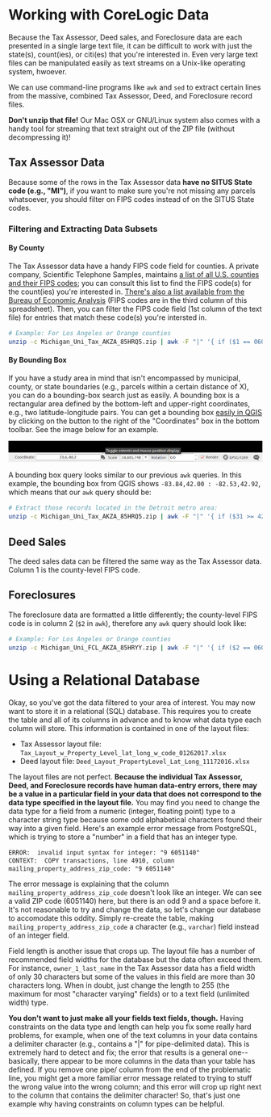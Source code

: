 # Working with CoreLogic Data

Because the Tax Assessor, Deed sales, and Foreclosure data are each presented in a single large text file, it can be difficult to work with just the state(s), count(ies), or citi(es) that you're interested in.
Even very large text files can be manipulated easily as text streams on a Unix-like operating system, hwoever.

We can use command-line programs like `awk` and `sed` to extract certain lines from the massive, combined Tax Assessor, Deed, and Foreclosure record files.

**Don't unzip that file!**
Our Mac OSX or GNU/Linux system also comes with a handy tool for streaming that text straight out of the ZIP file (without decompressing it)!

## Tax Assessor Data

Because some of the rows in the Tax Assessor data **have no SITUS State code (e.g., "MI")**, if you want to make sure you're not missing any parcels whatsoever, you should filter on FIPS codes instead of on the SITUS State codes.

### Filtering and Extracting Data Subsets

#### By County

The Tax Assessor data have a handy FIPS code field for counties.
A private company, Scientific Telephone Samples, maintains [a list of all U.S. counties and their FIPS codes](http://www.stssamples.com/county-fips.asp); you can consult this list to find the FIPS code(s) for the count(ies) you're interested in.
[There's also a list available from the Bureau of Economic Analysis](https://www.bea.gov/regional/docs/msalist.cfm) (FIPS codes are in the third column of this spreadsheet).
Then, you can filter the FIPS code field (1st column of the text file) for entries that match these code(s) you're intersted in.

```sh
# Example: For Los Angeles or Orange counties
unzip -c Michigan_Uni_Tax_AKZA_85HRQ5.zip | awk -F "|" '{ if ($1 == 06037 || $1 == 06059) print }' > filtered_sample.txt
```

#### By Bounding Box

If you have a study area in mind that isn't encompassed by municipal, county, or state boundaries (e.g., parcels within a certain distance of X), you can do a bounding-box search just as easily.
A bounding box is a rectangular area defined by the bottom-left and upper-right coordinates, e.g., two latitude-longitude pairs.
You can get a bounding box [easily in QGIS](http://www.qgis.org/en/site/) by clicking on the button to the right of the "Coordinates" box in the bottom toolbar.
See the image below for an example.

![](image_QGIS_extent.png)

A bounding box query looks similar to our previous `awk` queries.
In this example, the bounding box from QGIS shows `-83.84,42.00 : -82.53,42.92`, which means that our `awk` query should be:

```sh
# Extract those records located in the Detroit metro area:
unzip -c Michigan_Uni_Tax_AKZA_85HRQ5.zip | awk -F "|" '{ if ($31 >= 42 && $31 <= 42.92 && $32 >= -83.84 && $32 <= -82.53) print }' > filtered_sample.txt
```

## Deed Sales

The deed sales data can be filtered the same way as the Tax Assessor data.
Column 1 is the county-level FIPS code.

## Foreclosures

The foreclosure data are formatted a little differently; the county-level FIPS code is in column 2 (`$2` in `awk`), therefore any `awk` query should look like:

```sh
# Example: For Los Angeles or Orange counties
unzip -c Michigan_Uni_FCL_AKZA_85HRYY.zip | awk -F "|" '{ if ($2 == 06037 || $2 == 06059) print }' > filtered_sample.txt
```

# Using a Relational Database

Okay, so you've got the data filtered to your area of interest.
You may now want to store it in a relational (SQL) database.
This requires you to create the table and all of its columns in advance and to know what data type each column will store.
This information is contained in one of the layout files:

- Tax Assessor layout file: `Tax_Layout_w_Property_Level_lat_long_w_code_01262017.xlsx`
- Deed layout file: `Deed_Layout_PropertyLevel_Lat_Long_11172016.xlsx`

The layout files are not perfect.
**Because the individual Tax Assessor, Deed, and Foreclosure records have human data-entry errors, there may be a value in a particular field in your data that does not correspond to the data type specified in the layout file.**
You may find you need to change the data type for a field from a numeric (integer, floating point) type to a character string type because some odd alphabetical characters found their way into a given field.
Here's an example error message from PostgreSQL, which is trying to store a "number" in a field that has an integer type.

```
ERROR:  invalid input syntax for integer: "9 6051140"
CONTEXT:  COPY transactions, line 4910, column mailing_property_address_zip_code: "9 6051140"
```

The error message is explaining that the column `mailing_property_address_zip_code` doesn't look like an integer.
We can see a valid ZIP code (6051140) here, but there is an odd 9 and a space before it.
It's not reasonable to try and change the data, so let's change our database to accomodate this oddity.
Simply re-create the table, making `mailing_property_address_zip_code` a character (e.g., `varchar`) field instead of an integer field.

Field length is another issue that crops up.
The layout file has a number of recommended field widths for the database but the data often exceed them.
For instance, `owner_1_last_name` in the Tax Assessor data has a field width of only 30 characters but some of the values in this field are more than 30 characters long.
When in doubt, just change the length to 255 (the maximum for most "character varying" fields) or to a text field (unlimited width) type.

**You don't want to just make all your fields text fields, though.**
Having constraints on the data type and length can help you fix some really hard problems, for example, when one of the text columns in your data contains a delimiter character (e.g., contains a "|" for pipe-delimited data).
This is extremely hard to detect and fix; the error that results is a general one--basically, there appear to be more columns in the data than your table has defined.
If you remove one pipe/ column from the end of the problematic line, you might get a more familiar error message related to trying to stuff the wrong value into the wrong column; and this error will crop up right next to the column that contains the delimiter character!
So, that's just one example why having constraints on column types can be helpful.
